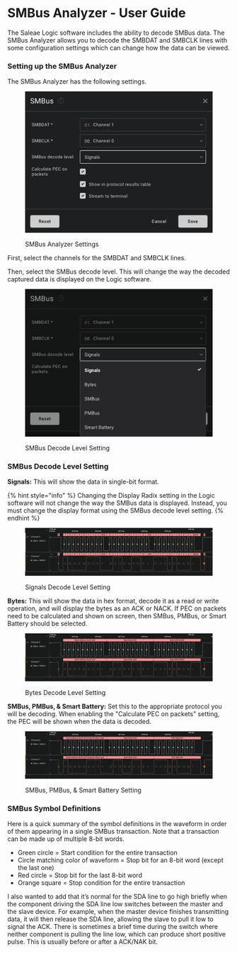 # SMBus Analyzer - User Guide

The Saleae Logic software includes the ability to decode SMBus data. The SMBus Analyzer allows you to decode the SMBDAT and SMBCLK lines with some configuration settings which can change how the data can be viewed.

### Setting up the SMBus Analyzer

The SMBus Analyzer has the following settings.

<figure><img src="../../../../.gitbook/assets/Screenshot 2023-07-25 at 6.11.11 PM.png" alt=""><figcaption><p>SMBus Analyzer Settings</p></figcaption></figure>

First, select the channels for the SMBDAT and SMBCLK lines.

Then, select the SMBus decode level. This will change the way the decoded captured data is displayed on the Logic software.

<figure><img src="../../../../.gitbook/assets/Screenshot 2023-07-25 at 6.12.23 PM.png" alt=""><figcaption><p>SMBus Decode Level Setting</p></figcaption></figure>

### **SMBus Decode Level Setting**

**Signals:** This will show the data in single-bit format.

{% hint style="info" %}
Changing the Display Radix setting in the Logic software will not change the way the SMBus data is displayed. Instead, you must change the display format using the SMBus decode level setting.
{% endhint %}

<figure><img src="../../../../.gitbook/assets/Screenshot 2023-07-25 at 6.14.41 PM.png" alt=""><figcaption><p>Signals Decode Level Setting</p></figcaption></figure>

**Bytes:** This will show the data in hex format, decode it as a read or write operation, and will display the bytes as an ACK or NACK. If PEC on packets need to be calculated and shown on screen, then SMBus, PMBus, or Smart Battery should be selected.

<figure><img src="../../../../.gitbook/assets/Screenshot 2023-07-25 at 6.15.20 PM.png" alt=""><figcaption><p>Bytes Decode Level Setting</p></figcaption></figure>

**SMBus, PMBus, & Smart Battery:** Set this to the appropriate protocol you will be decoding. When enabling the "Calculate PEC on packets" setting, the PEC will be shown when the data is decoded.

<figure><img src="../../../../.gitbook/assets/Screenshot 2023-07-25 at 6.16.09 PM.png" alt=""><figcaption><p>SMBus, PMBus, &#x26; Smart Battery Setting</p></figcaption></figure>

### SMBus Symbol Definitions

Here is a quick summary of the symbol definitions in the waveform in order of them appearing in a single SMBus transaction. Note that a transaction can be made up of multiple 8-bit words.

* Green circle = Start condition for the entire transaction
* Circle matching color of waveform = Stop bit for an 8-bit word (except the last one)
* Red circle = Stop bit for the last 8-bit word
* Orange square = Stop condition for the entire transaction

I also wanted to add that it’s normal for the SDA line to go high briefly when the component driving the SDA line low switches between the master and the slave device. For example, when the master device finishes transmitting data, it will then release the SDA line, allowing the slave to pull it low to signal the ACK. There is sometimes a brief time during the switch where neither component is pulling the line low, which can produce short positive pulse. This is usually before or after a ACK/NAK bit.

